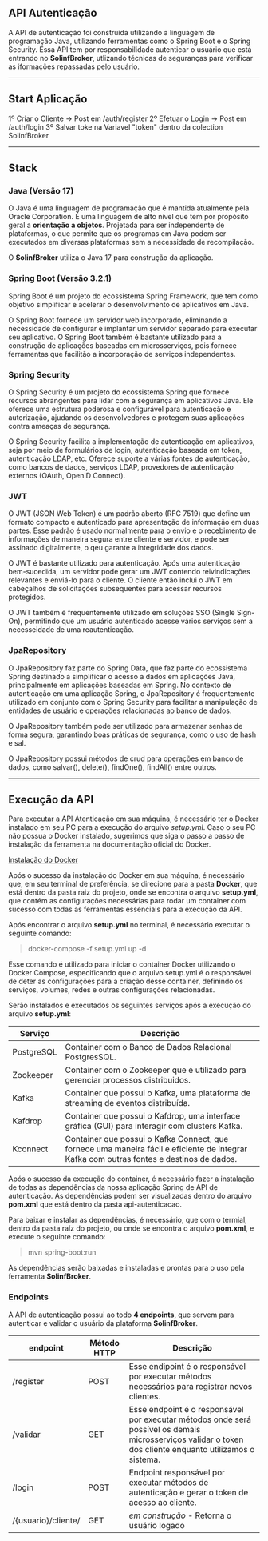 ## API Autenticação

A API de autenticação foi construida utilizando a linguagem de programação Java, utilizando ferramentas como o Spring Boot e o Spring Security. Essa API tem por responsabilidade autenticar o usuário que está entrando no **SolinfBroker**, utlizando técnicas de seguranças para verificar as iformações repassadas pelo usuário.

---
## Start Aplicação

1º Criar o Cliente -> Post em /auth/register
2º Efetuar o Login -> Post em /auth/login
3º Salvar toke na Variavel "token" dentro da colection SolinfBroker

---

## Stack

### Java (Versão 17)

O Java é uma linguagem de programação que é mantida atualmente pela Oracle Corporation. É uma linguagem de alto nível que tem por propósito geral a **orientação a objetos**. Projetada para ser independente de plataformas, o que permite que os programas em Java podem ser executados em diversas plataformas sem a necessidade de recompilação.

O **SolinfBroker** utiliza o Java 17 para construção da aplicação.

### Spring Boot (Versão 3.2.1)

Spring Boot é um projeto do ecossistema Spring Framework, que tem como objetivo simplificar e acelerar o desenvolvimento de aplicativos em Java.

O Spring Boot fornece um servidor web incorporado, eliminando a necessidade de configurar e implantar um servidor separado para executar seu aplicativo. O Spring Boot também é bastante utilizado para a construção de aplicações baseadas em microsserviços, pois fornece ferramentas que facilitão a incorporação de serviços independentes.

### Spring Security

O Spring Security é um projeto do ecossistema Spring que fornece recursos abrangentes para lidar com a segurança em aplicativos Java. Ele oferece uma estrutura poderosa e configurável para autenticação e autorização, ajudando os desenvolvedores e protegem suas aplicações contra ameaças de segurança.

O Spring Security facilita a implementação de autenticação em aplicativos, seja por meio de formulários de login, autenticação baseada em token, autenticação LDAP, etc. Oferece suporte a várias fontes de autenticação, como bancos de dados, serviços LDAP, provedores de autenticação externos (OAuth, OpenID Connect).

### JWT

O JWT (JSON Web Token) é um padrão aberto (RFC 7519) que define um formato compacto e autenticado para apresentação de informação em duas partes. Esse padrão é usado normalmente para o envio e o recebimento de informações de maneira segura entre cliente e servidor, e pode ser assinado digitalmente, o qeu garante a integridade dos dados.

O JWT é bastante utilizado para autenticação. Após uma autenticação bem-sucedida, um servidor pode gerar um JWT contendo reivindicações relevantes e enviá-lo para o cliente. O cliente então inclui o JWT em cabeçalhos de solicitações subsequentes para acessar recursos protegidos.

O JWT também é frequentemente utilizado em soluções SSO (Single Sign-On), permitindo que um usuário autenticado acesse vários serviços sem a necesseidade de uma reautenticação.

### JpaRepository

O JpaRepository faz parte do Spring Data, que faz parte do ecossistema Spring destinado a simplificar o acesso a dados em aplicações Java, principalmente em aplicações baseadas em Spring. No contexto de autenticação em uma aplicação Spring, o JpaRepository é frequentemente utilizado em conjunto com o Spring Security para facilitar a manipulação de entidades de usuário e operações relacionadas ao banco de dados.

O JpaRepository também pode ser utilizado para armazenar senhas de forma segura, garantindo boas práticas de segurança, como o uso de hash e sal.

O JpaRepository possui métodos de crud para operações em banco de dados, como salvar(), delete(), findOne(), findAll() entre outros.

---

## Execução da API

Para executar a API Atenticação em sua máquina, é necessário ter o Docker instalado em seu PC para a execução do arquivo *setup.yml*. Caso o seu PC não possua o Docker instalado, sugerimos que siga o passo a passo de instalação da ferramenta na documentação oficial do Docker.

[Instalação do Docker](https://docs.docker.com/desktop/)

Após o sucesso da instalação do Docker em sua máquina, é necessário que, em seu terminal de preferência, se direcione para a pasta **Docker**, que está dentro da pasta raiz do projeto, onde se encontra o arquivo **setup.yml**, que contém as configurações necessárias para rodar um container com sucesso com todas as ferramentas essenciais para a execução da API.

Após encontrar o arquivo **setup.yml** no terminal, é necessário executar o seguinte comando:

> docker-compose -f setup.yml up -d

Esse comando é utilizado para iniciar o container Docker utilizando o Docker Compose, especificando que o arquivo setup.yml é o responsável de deter as configurações para a criação desse container, definindo os serviços, volumes, redes e outras configurações relacionadas.

Serão instalados e executados os seguintes serviços após a execução do arquivo **setup.yml**:

Serviço     |Descrição
------------|------------
PostgreSQL  | Container com o Banco de Dados Relacional PostgresSQL.
Zookeeper   | Container com o Zookeeper que é utilizado para gerenciar processos distribuidos.
Kafka       | Container que possui o Kafka, uma plataforma de streaming de eventos distribuída.
Kafdrop     | Container que possui o Kafdrop, uma interface gráfica (GUI) para interagir com clusters Kafka.
Kconnect    | Container que possui o Kafka Connect, que fornece uma maneira fácil e eficiente de integrar Kafka com outras fontes e destinos de dados.

Após o sucesso da execução do container, é necessário fazer a instalação de todas as dependências da nossa aplicação Spring de API de autenticação. As dependências podem ser visualizadas dentro do arquivo **pom.xml** que está dentro da pasta api-autenticacao.

Para baixar e instalar as dependências, é necessário, que com o termial, dentro da pasta raíz do projeto, ou onde se encontra o arquivo **pom.xml**, e execute o seguinte comando:

> mvn spring-boot:run

As dependências serão baixadas e instaladas e prontas para o uso pela ferramenta **SolinfBroker**.

### Endpoints

A API de autenticação possui ao todo **4 endpoints**, que servem para autenticar e validar o usuário da plataforma **SolinfBroker**.

endpoint    | Método HTTP | Descrição
------------|-------------|------
/register   | POST        |Esse endipoint é o responsável por executar métodos necessários para registrar novos clientes.
/validar    | GET         | Esse endpoint é o responsável por executar métodos onde será possível os demais microsserviços validar o token dos cliente enquanto utilizamos o sistema.
/login     | POST         | Endpoint responsável por executar métodos de autenticação e gerar o token de acesso ao cliente.
/{usuario}/cliente/| GET  | *em construção* - Retorna o usuário logado
